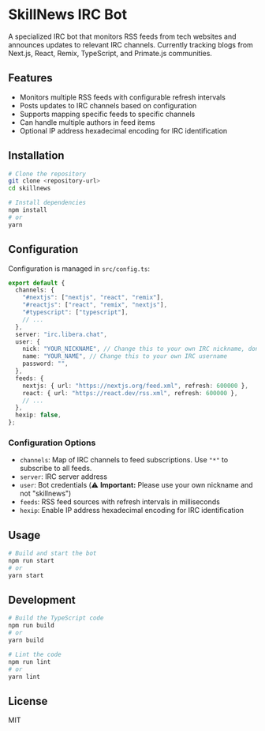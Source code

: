 # SkillNews IRC Bot

A specialized IRC bot that monitors RSS feeds from tech websites and announces updates to relevant IRC channels. Currently tracking blogs from Next.js, React, Remix, TypeScript, and Primate.js communities.

## Features

- Monitors multiple RSS feeds with configurable refresh intervals
- Posts updates to IRC channels based on configuration
- Supports mapping specific feeds to specific channels
- Can handle multiple authors in feed items
- Optional IP address hexadecimal encoding for IRC identification

## Installation

```bash
# Clone the repository
git clone <repository-url>
cd skillnews

# Install dependencies
npm install
# or
yarn
```

## Configuration

Configuration is managed in `src/config.ts`:

```typescript
export default {
  channels: {
    "#nextjs": ["nextjs", "react", "remix"],
    "#reactjs": ["react", "remix", "nextjs"],
    "#typescript": ["typescript"],
    // ...
  },
  server: "irc.libera.chat",
  user: {
    nick: "YOUR_NICKNAME", // Change this to your own IRC nickname, don't use "skillnews"
    name: "YOUR_NAME", // Change this to your own IRC username
    password: "",
  },
  feeds: {
    nextjs: { url: "https://nextjs.org/feed.xml", refresh: 600000 },
    react: { url: "https://react.dev/rss.xml", refresh: 600000 },
    // ...
  },
  hexip: false,
};
```

### Configuration Options

- `channels`: Map of IRC channels to feed subscriptions. Use `"*"` to subscribe to all feeds.
- `server`: IRC server address
- `user`: Bot credentials (⚠️ **Important:** Please use your own nickname and not "skillnews")
- `feeds`: RSS feed sources with refresh intervals in milliseconds
- `hexip`: Enable IP address hexadecimal encoding for IRC identification

## Usage

```bash
# Build and start the bot
npm run start
# or
yarn start
```

## Development

```bash
# Build the TypeScript code
npm run build
# or
yarn build

# Lint the code
npm run lint
# or
yarn lint
```

## License

MIT
